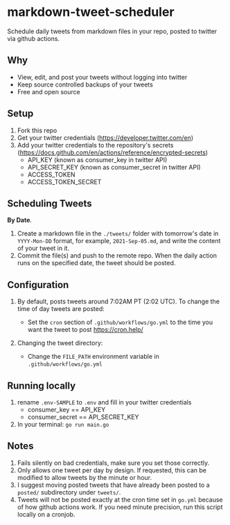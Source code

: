 # markdown-tweet-scheduler
Schedule daily tweets from markdown files in your repo, posted to twitter via github actions. 

## Why
- View, edit, and post your tweets without logging into twitter 
- Keep source controlled backups of your tweets
- Free and open source

## Setup 
1. Fork this repo
2. Get your twitter credentials (https://developer.twitter.com/en)
3. Add your twitter credentials to the repository's secrets (https://docs.github.com/en/actions/reference/encrypted-secrets)
   - API_KEY (known as consumer_key in twitter API)
   - API_SECRET_KEY (known as consumer_secret in twitter API)
   - ACCESS_TOKEN
   - ACCESS_TOKEN_SECRET

## Scheduling Tweets
**By Date**. 
1. Create a markdown file in the `./tweets/` folder with tomorrow's date in `YYYY-Mon-DD` format, for example, `2021-Sep-05.md`, and write the content of your tweet in it.
2. Commit the file(s) and push to the remote repo. When the daily action runs on the specified date, the tweet should be posted.


## Configuration
1. By default, posts tweets around 7:02AM PT (2:02 UTC). To change the time of day tweets are posted:
   - Set the `cron` section of `.github/workflows/go.yml` to the time you want the tweet to post  https://cron.help/

2. Changing the tweet directory:
   - Change the `FILE_PATH` environment variable in `.github/workflows/go.yml`

## Running locally
1. rename `.env-SAMPLE` to `.env` and fill in your twitter credentials
   - consumer_key == API_KEY
   - consumer_secret == API_SECRET_KEY
2. In your terminal: `go run main.go`

## Notes
1. Fails silently on bad credentials, make sure you set those correctly.
2. Only allows one tweet per day by design. If requested, this can be modified to allow tweets by the minute or hour. 
3. I suggest moving posted tweets that have already been posted to a `posted/` subdirectory under `tweets/`.
4. Tweets will not be posted exactly at the cron time set in `go.yml` because of how github actions work. If you need minute precision, run this script locally on a cronjob.

